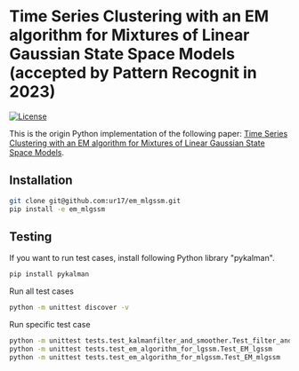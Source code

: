 # Time Series Clustering with an EM algorithm for Mixtures of Linear Gaussian State Space Models (accepted by Pattern Recognit in 2023)

[![License](https://img.shields.io/badge/license-MIT-blue.svg)](https://github.com/ur17/em_mlgssm/blob/main/LICENSE)

This is the origin Python implementation of the following paper: [Time Series Clustering with an EM algorithm for Mixtures of Linear Gaussian State Space Models](https://doi.org/10.1016/j.patcog.2023.109375).


## Installation 
```bash
git clone git@github.com:ur17/em_mlgssm.git
pip install -e em_mlgssm
```

## Testing
If you want to run test cases, install following Python library "pykalman".
```bash
pip install pykalman
```
Run all test cases
```bash
python -m unittest discover -v
```
Run specific test case
```bash
python -m unittest tests.test_kalmanfilter_and_smoother.Test_filter_and_smoother
python -m unittest tests.test_em_algorithm_for_lgssm.Test_EM_lgssm
python -m unittest tests.test_em_algorithm_for_mlgssm.Test_EM_mlgssm
```